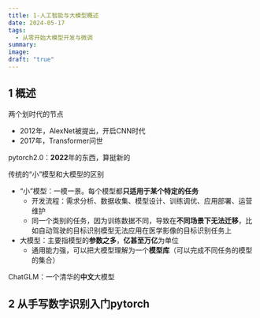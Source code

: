 ```yaml
---
title: 1-人工智能与大模型概述
date: 2024-05-17
tags:
  - 从零开始大模型开发与微调
summary: 
image: 
draft: "true"
---
```

## 1 概述

两个划时代的节点
- 2012年，AlexNet被提出，开启CNN时代
- 2017年，Transformer问世

pytorch2.0：**2022**年的东西，算挺新的

传统的“小”模型和大模型的区别
- “小”模型：一模一景。每个模型都**只适用于某个特定的任务**
	- 开发流程：需求分析、数据收集、模型设计、训练调优、应用部署、运营维护
	- 同一个类别的任务，因为训练数据不同，导致在**不同场景下无法迁移**，比如自动驾驶的目标识别模型无法应用在医学影像的目标识别任务上
- 大模型：主要指模型的**参数之多**，**亿甚至万亿**为单位
	- 通用能力强，可以把大模型理解为一个**模型库**（可以完成不同任务的模型的集合）

ChatGLM：一个清华的**中文**大模型

## 2 从手写数字识别入门pytorch

